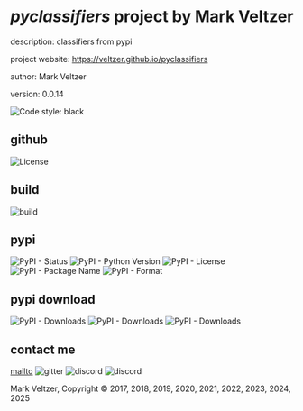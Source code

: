 # *pyclassifiers* project by Mark Veltzer

description: classifiers from pypi

project website: https://veltzer.github.io/pyclassifiers

author: Mark Veltzer

version: 0.0.14

![Code style: black](https://img.shields.io/badge/code%20style-black-000000.svg)

## github

![License](https://img.shields.io/github/license/veltzer/pyclassifiers)

## build

![build](https://github.com/veltzer/pyclassifiers/workflows/build/badge.svg)

## pypi

![PyPI - Status](https://img.shields.io/pypi/status/pyclassifiers)
![PyPI - Python Version](https://img.shields.io/pypi/pyversions/pyclassifiers)
![PyPI - License](https://img.shields.io/pypi/l/pyclassifiers)
![PyPI - Package Name](https://img.shields.io/pypi/v/pyclassifiers)
![PyPI - Format](https://img.shields.io/pypi/format/pyclassifiers)

## pypi download

![PyPI - Downloads](https://img.shields.io/pypi/dd/pyclassifiers)
![PyPI - Downloads](https://img.shields.io/pypi/dw/pyclassifiers)
![PyPI - Downloads](https://img.shields.io/pypi/dm/pyclassifiers)



## contact me
[mailto](mailto:mark.veltzer@gmail.com)
![gitter](https://img.shields.io/gitter/room/veltzer/mark.veltzer)
![discord](https://img.shields.io/discord/719336281624281119)
![discord](https://img.shields.io/discord/719336282194444302)

Mark Veltzer, Copyright © 2017, 2018, 2019, 2020, 2021, 2022, 2023, 2024, 2025
